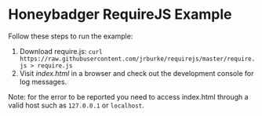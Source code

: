# Honeybadger RequireJS Example

Follow these steps to run the example:

1. Download require.js: `curl https://raw.githubusercontent.com/jrburke/requirejs/master/require.js > require.js`
2. Visit *index.html* in a browser and check out the development console for log
   messages.

Note: for the error to be reported you need to access index.html through a valid host such as `127.0.0.1` or `localhost`.
